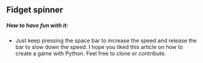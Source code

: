 ## Fidget spinner

##### How to have fun with it:
- Just keep pressing the space bar to increase the speed and release the bar to slow down the speed.
I hope you liked this article on how to create a game with Python. Feel free to clone or contribute. 
